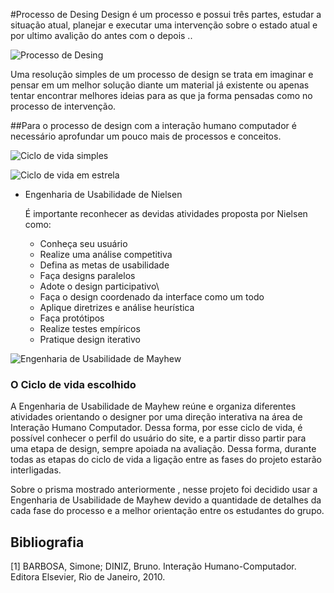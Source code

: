 #Processo de Desing
Design é um processo e possui três partes, estudar a situação atual, planejar e executar uma intervenção sobre o estado atual e por ultimo avalição do antes com o depois ..

![Processo de Desing](https://user-images.githubusercontent.com/89037034/234003541-7e0c998b-7409-4bc3-afca-d0a0a6e1d9b9.png)

Uma resolução simples de um processo de design se trata em imaginar e pensar em um melhor solução diante um material já existente ou apenas tentar encontrar melhores ideias para as que ja forma pensadas como no processo de intervenção.

##Para o processo de design com a interação humano computador é necessário aprofundar um pouco mais de processos e conceitos.

![Ciclo de vida simples](https://user-images.githubusercontent.com/89037034/234003722-73d16a3d-1ecf-4423-aaf4-43d1b2c85fdc.png)

![Ciclo de vida em estrela](https://user-images.githubusercontent.com/89037034/234003906-14c71af5-6600-4ecd-8227-b53caa81712d.png)

- Engenharia de Usabilidade de Nielsen
    
    É importante reconhecer as devidas atividades proposta por Nielsen como:
    
    - Conheça	seu	usuário
    - Realize	uma	análise	competitiva
    - Defina as	metas	de	usabilidade
    - Faça	designs	paralelos
    - Adote	o	design	participativo\
    - Faça	o	design	coordenado	da	interface	como	um	todo
    - Aplique	diretrizes	e	análise	heurística
    - Faça	protótipos
    - Realize	testes	empíricos
    - Pratique	design	iterativo
    
![Engenharia de Usabilidade de Mayhew](https://user-images.githubusercontent.com/89037034/234004237-6bb94d37-fb31-4984-ae12-21fe52ca721a.png)

### O Ciclo de vida escolhido

A Engenharia de Usabilidade de Mayhew reúne e organiza diferentes atividades orientando o designer por uma direção interativa  na área de Interação Humano Computador. Dessa forma, por esse ciclo de vida, é possível conhecer o perfil do usuário do site, e a partir disso partir para uma etapa de design, sempre apoiada na avaliação. Dessa forma, durante todas as etapas do ciclo de vida a ligação entre as fases do projeto estarão interligadas.

Sobre o prisma mostrado anteriormente , nesse projeto foi decidido usar a Engenharia de Usabilidade de Mayhew devido a quantidade de detalhes da cada fase do processo e a melhor orientação entre os estudantes do grupo.

## Bibliografia

[1] BARBOSA, Simone; DINIZ, Bruno. Interação Humano-Computador. Editora Elsevier, Rio de Janeiro, 2010.
